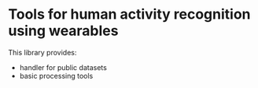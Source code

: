 # Tools for human activity recognition using wearables

This library provides:
- handler for public datasets 
- basic processing tools
